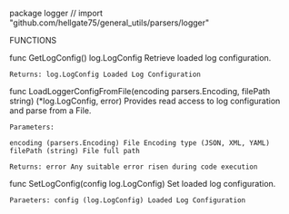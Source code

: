 package logger // import "github.com/hellgate75/general_utils/parsers/logger"


FUNCTIONS

func GetLogConfig() log.LogConfig
    Retrieve loaded log configuration.

    Returns: log.LogConfig Loaded Log Configuration

func LoadLoggerConfigFromFile(encoding parsers.Encoding, filePath string) (*log.LogConfig, error)
    Provides read access to log configuration and parse from a File.

    Parameters:

    encoding (parsers.Encoding) File Encoding type (JSON, XML, YAML)
    filePath (string) File full path

    Returns: error Any suitable error risen during code execution

func SetLogConfig(config log.LogConfig)
    Set loaded log configuration.

    Paraeters: config (log.LogConfig) Loaded Log Configuration

